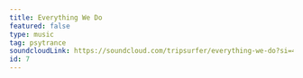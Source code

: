```yaml
---
title: Everything We Do
featured: false
type: music
tag: psytrance
soundcloudLink: https://soundcloud.com/tripsurfer/everything-we-do?si=4b9ee959b0894b2296ea99e1e51a3282&utm_source=clipboard&utm_medium=text&utm_campaign=social_sharing
id: 7
---
```

